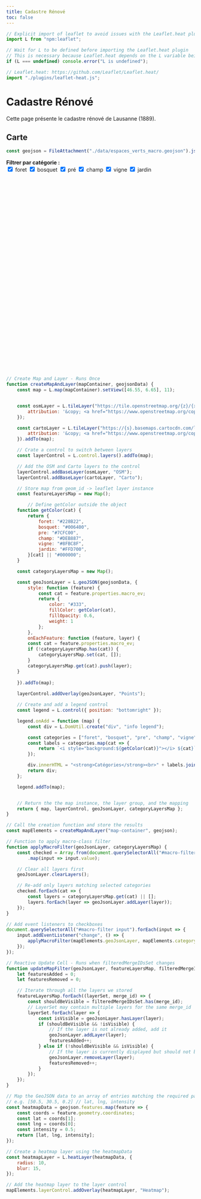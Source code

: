 ```yaml
---
title: Cadastre Rénové
toc: false
---
```


```js
// Explicit import of leaflet to avoid issues with the Leaflet.heat plugin
import L from "npm:leaflet";
```

```js
// Wait for L to be defined before importing the Leaflet.heat plugin
// This is necessary because Leaflet.heat depends on the L variable being defined
if (L === undefined) console.error("L is undefined");

// Leaflet.heat: https://github.com/Leaflet/Leaflet.heat/
import "./plugins/leaflet-heat.js";
```

# Cadastre Rénové
Cette page présente le cadastre rénové de Lausanne (1889).

## Carte

```js
const geojson = FileAttachment("./data/espaces_verts_macro.geojson").json()
```

<!-- Macro-class filter UI -->
<div id="macro-filter" style="margin-bottom: 1em;">
    <strong>Filtrer par catégorie :</strong><br>
    <label><input type="checkbox" value="foret" checked> foret</label>
    <label><input type="checkbox" value="bosquet" checked> bosquet</label>
    <label><input type="checkbox" value="pre" checked> pré</label>
    <label><input type="checkbox" value="champ" checked> champ</label>
    <label><input type="checkbox" value="vigne" checked> vigne</label>
    <label><input type="checkbox" value="jardin" checked> jardin</label>
</div>


<!-- Create the map container -->
<div id="map-container" style="height: 500px; margin: 1em 0 2em 0;"></div>

<style>
    .legend {
        background: white;
        padding: 6px 8px;
        font: 14px Arial, sans-serif;
        box-shadow: 0 0 15px rgba(0, 0, 0, 0.2);
        border-radius: 5px;
        line-height: 24px;
        color: #333;
    }

    .legend i {
        width: 18px;
        height: 18px;
        float: left;
        margin-right: 8px;
        opacity: 0.8;
        display: inline-block;
    }
</style>


```js
// Create Map and Layer - Runs Once
function createMapAndLayer(mapContainer, geojsonData) {
    const map = L.map(mapContainer).setView([46.55, 6.65], 11);


    const osmLayer = L.tileLayer("https://tile.openstreetmap.org/{z}/{x}/{y}.png", {
        attribution: '&copy; <a href="https://www.openstreetmap.org/copyright">OpenStreetMap</a>'
    });

    const cartoLayer = L.tileLayer("https://{s}.basemaps.cartocdn.com/light_all/{z}/{x}/{y}@2x.png", {
        attribution: '&copy; <a href="https://www.openstreetmap.org/copyright">OpenStreetMap</a>'
    }).addTo(map);

    // Crate a control to switch between layers
    const layerControl = L.control.layers().addTo(map);

    // Add the OSM and Carto layers to the control
    layerControl.addBaseLayer(osmLayer, "OSM");
    layerControl.addBaseLayer(cartoLayer, "Carto");

    // Store map from geom_id -> leaflet layer instance
    const featureLayersMap = new Map();

        // Define getColor outside the object
    function getColor(cat) {
        return {
            foret: "#228B22",
            bosquet: "#006400",
            pre: "#7CFC00",
            champ: "#DEB887",
            vigne: "#8FBC8F",
            jardin: "#FFD700",
        }[cat] || "#000000";
    }

    const categoryLayersMap = new Map();

    const geoJsonLayer = L.geoJSON(geojsonData, {
        style: function (feature) {
            const cat = feature.properties.macro_ev;
            return {
                color: "#333",
                fillColor: getColor(cat),
                fillOpacity: 0.6,
                weight: 1
            };
        },
        onEachFeature: function (feature, layer) {
        const cat = feature.properties.macro_ev;
        if (!categoryLayersMap.has(cat)) {
            categoryLayersMap.set(cat, []);
        }
        categoryLayersMap.get(cat).push(layer);
    }   
        
    }).addTo(map);
    
    layerControl.addOverlay(geoJsonLayer, "Points");

    // Create and add a legend control
    const legend = L.control({ position: "bottomright" });

    legend.onAdd = function (map) {
        const div = L.DomUtil.create("div", "info legend");

        const categories = ["foret", "bosquet", "pre", "champ", "vigne", "jardin"];
        const labels = categories.map(cat => {
            return `<i style="background:${getColor(cat)}"></i> ${cat}`;
        });

        div.innerHTML = "<strong>Catégories</strong><br>" + labels.join("<br>");
        return div;
    };

    legend.addTo(map);


    // Return the the map instance, the layer group, and the mapping
    return { map, layerControl, geoJsonLayer, categoryLayersMap };
}

// Call the creation function and store the results
const mapElements = createMapAndLayer("map-container", geojson);

// Function to apply macro-class filter
function applyMacroFilter(geoJsonLayer, categoryLayersMap) {
    const checked = Array.from(document.querySelectorAll("#macro-filter input:checked"))
        .map(input => input.value);

    // Clear all layers first
    geoJsonLayer.clearLayers();

    // Re-add only layers matching selected categories
    checked.forEach(cat => {
        const layers = categoryLayersMap.get(cat) || [];
        layers.forEach(layer => geoJsonLayer.addLayer(layer));
    });
}

// Add event listeners to checkboxes
document.querySelectorAll("#macro-filter input").forEach(input => {
    input.addEventListener("change", () => {
        applyMacroFilter(mapElements.geoJsonLayer, mapElements.categoryLayersMap);
    });
});

```

```js
// Reactive Update Cell - Runs when filteredMergeIDsSet changes
function updateMapFilter(geoJsonLayer, featureLayersMap, filteredMergeIDsSet) {
    let featuresAdded = 0;
    let featuresRemoved = 0;

    // Iterate through all the layers we stored
    featureLayersMap.forEach((layerSet, merge_id) => {
        const shouldBeVisible = filteredMergeIDsSet.has(merge_id);
        // LayerSet may contain multiple layers for the same merge_id
        layerSet.forEach(layer => {
            const isVisible = geoJsonLayer.hasLayer(layer);
            if (shouldBeVisible && !isVisible) {
                // If the layer is not already added, add it
                geoJsonLayer.addLayer(layer);
                featuresAdded++;
            } else if (!shouldBeVisible && isVisible) {
                // If the layer is currently displayed but should not be, remove it
                geoJsonLayer.removeLayer(layer);
                featuresRemoved++;
            }
        });
    });
}

```

```js
// Map the GeoJSON data to an array of entries matching the required pattern for the heatmap
// e.g. [50.5, 30.5, 0.2] // lat, lng, intensity
const heatmapData = geojson.features.map(feature => {
    const coords = feature.geometry.coordinates;
    const lat = coords[1];
    const lng = coords[0];
    const intensity = 0.5;
    return [lat, lng, intensity];
});
```

```js
// Create a heatmap layer using the heatmapData
const heatmapLayer = L.heatLayer(heatmapData, {
    radius: 10,
    blur: 15,
});

// Add the heatmap layer to the layer control
mapElements.layerControl.addOverlay(heatmapLayer, "Heatmap");
```
